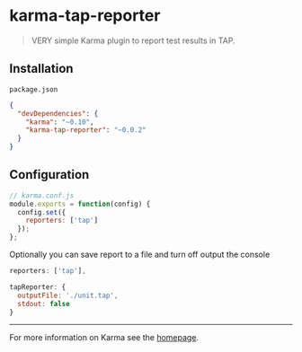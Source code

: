 # karma-tap-reporter

> VERY simple Karma plugin to report test results in TAP.

## Installation

`package.json`
```json
{
  "devDependencies": {
    "karma": "~0.10",
    "karma-tap-reporter": "~0.0.2"
  }
}
```

## Configuration
```js
// karma.conf.js
module.exports = function(config) {
  config.set({
    reporters: ['tap']
  });
};
```

Optionally you can save report to a file and turn off output the console
```js
reporters: ['tap'],

tapReporter: {
  outputFile: './unit.tap',
  stdout: false 
}
```
----

For more information on Karma see the [homepage].

[homepage]: http://karma-runner.github.com
